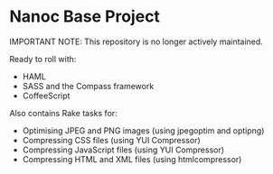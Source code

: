 # Nanoc Base Project

IMPORTANT NOTE: This repository is no longer actively maintained.

Ready to roll with:

* HAML
* SASS and the Compass framework
* CoffeeScript

Also contains Rake tasks for:

* Optimising JPEG and PNG images (using jpegoptim and optipng)
* Compressing CSS files (using YUI Compressor)
* Compressing JavaScript files (using YUI Compressor)
* Compressing HTML and XML files (using htmlcompressor)
